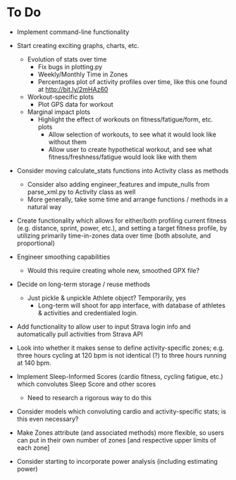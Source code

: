 # To Do

- Implement command-line functionality


- Start creating exciting graphs, charts, etc.
    - Evolution of stats over time
        - Fix bugs in plotting.py
        - Weekly/Monthly Time in Zones
        - Percentages plot of activity profiles over time, like this one found at http://bit.ly/2mHAz60
    - Workout-specific plots
        - Plot GPS data for workout
    - Marginal impact plots
        - Highlight the effect of workouts on fitness/fatigue/form, etc. plots
            - Allow selection of workouts, to see what it would look like without them
            - Allow user to create hypothetical workout, and see what fitness/freshness/fatigue would look like with them


- Consider moving calculate_stats functions into Activity class as methods
    - Consider also adding engineer_features and impute_nulls from parse_xml.py to Activity class as well
    - More generally, take some time and arrange functions / methods in a natural way


- Create functionality which allows for either/both profiling current fitness (e.g. distance, sprint, power, etc.), and setting a target fitness profile, by utilizing primarily time-in-zones data over time (both absolute, and proportional)


- Engineer smoothing capabilities
    - Would this require creating whole new, smoothed GPX file?


- Decide on long-term storage / reuse methods
    - Just pickle & unpickle Athlete object? Temporarily, yes
        - Long-term will shoot for app interface, with database of athletes & activities and credentialed login.


- Add functionality to allow user to input Strava login info and automatically pull activities from Strava API


- Look into whether it makes sense to define activity-specific zones; e.g. three hours cycling at 120 bpm is not identical (?) to three hours running at 140 bpm.


- Implement Sleep-Informed Scores (cardio fitness, cycling fatigue, etc.) which convolutes Sleep Score and other scores
    - Need to research a rigorous way to do this


- Consider models which convoluting cardio and activity-specific stats; is this even necessary?


- Make Zones attribute (and associated methods) more flexible, so users can put in their own number of zones [and respective upper limits of each zone]


- Consider starting to incorporate power analysis (including estimating power)
